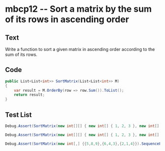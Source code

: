 # mbcp12 -- Sort a matrix by the sum of its rows in ascending order

## Text

Write a function to sort a given matrix in ascending order according to the sum of its rows.

## Code

```csharp
public List<List<int>> SortMatrix(List<List<int>> M)
{
    var result = M.OrderBy(row => row.Sum()).ToList();
    return result;
}
```

## Test List

```csharp
Debug.Assert(SortMatrix(new int[][] { new int[] { 1, 2, 3 }, new int[] { 2, 4, 5 }, new int[] { 1, 1, 1 } }) == new int[][] { new int[] { 1, 1, 1 }, new int[] { 1, 2, 3 }, new int[] { 2, 4, 5 } });
```

```csharp
Debug.Assert(SortMatrix(new int[][] { new int[] { 1, 2, 3 }, new int[] { -2, 4, -5 }, new int[] { 1, -1, 1 } }).SequenceEqual(new int[][] { new int[] { -2, 4, -5 }, new int[] { 1, -1, 1 }, new int[] { 1, 2, 3 } }));
```

```csharp
Debug.Assert(SortMatrix(new int[,] {{5,8,9},{6,4,3},{2,1,4}}).SequenceEqual(new int[,] {{2, 1, 4}, {6, 4, 3}, {5, 8, 9}}));
```
